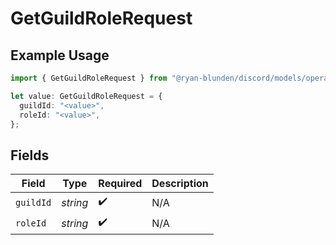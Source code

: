 # GetGuildRoleRequest

## Example Usage

```typescript
import { GetGuildRoleRequest } from "@ryan-blunden/discord/models/operations";

let value: GetGuildRoleRequest = {
  guildId: "<value>",
  roleId: "<value>",
};
```

## Fields

| Field              | Type               | Required           | Description        |
| ------------------ | ------------------ | ------------------ | ------------------ |
| `guildId`          | *string*           | :heavy_check_mark: | N/A                |
| `roleId`           | *string*           | :heavy_check_mark: | N/A                |